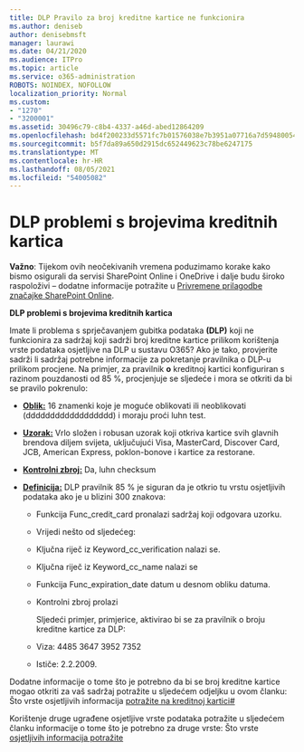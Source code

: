 ```yaml
---
title: DLP Pravilo za broj kreditne kartice ne funkcionira
ms.author: deniseb
author: denisebmsft
manager: laurawi
ms.date: 04/21/2020
ms.audience: ITPro
ms.topic: article
ms.service: o365-administration
ROBOTS: NOINDEX, NOFOLLOW
localization_priority: Normal
ms.custom:
- "1270"
- "3200001"
ms.assetid: 30496c79-c8b4-4337-a46d-abed12864209
ms.openlocfilehash: bd4f200233d5571fc7b01576038e7b3951a07716a7d5948005418d2896291ee5
ms.sourcegitcommit: b5f7da89a650d2915dc652449623c78be6247175
ms.translationtype: MT
ms.contentlocale: hr-HR
ms.lasthandoff: 08/05/2021
ms.locfileid: "54005082"
---
```

# <a name="dlp-issues-with-credit-card-numbers"></a>DLP problemi s brojevima kreditnih kartica

**Važno**: Tijekom ovih neočekivanih vremena poduzimamo korake kako bismo osigurali da servisi SharePoint Online i OneDrive i dalje budu široko raspoloživi – dodatne informacije potražite u [Privremene prilagodbe značajke SharePoint Online](https://aka.ms/ODSPAdjustments).

**DLP problemi s brojevima kreditnih kartica**

Imate li problema s sprječavanjem gubitka podataka **(DLP)** koji ne funkcionira za sadržaj koji sadrži broj kreditne kartice prilikom korištenja vrste podataka osjetljive na DLP u sustavu O365?  Ako je tako, provjerite sadrži li sadržaj potrebne informacije za pokretanje pravilnika o DLP-u prilikom procjene. Na primjer, za pravilnik **o** kreditnoj kartici konfiguriran s razinom pouzdanosti od 85 %, procjenjuje se sljedeće i mora se otkriti da bi se pravilo pokrenulo:
  
- **[Oblik:](https://docs.microsoft.com/microsoft-365/compliance/sensitive-information-type-entity-definitions#format-19)** 16 znamenki koje je moguće oblikovati ili neoblikovati (dddddddddddddddddd) i moraju proći luhn test.

- **[Uzorak:](https://docs.microsoft.com/microsoft-365/compliance/sensitive-information-type-entity-definitions#pattern-19)** Vrlo složen i robusan uzorak koji otkriva kartice svih glavnih brendova diljem svijeta, uključujući Visa, MasterCard, Discover Card, JCB, American Express, poklon-bonove i kartice za restorane.

- **[Kontrolni zbroj:](https://docs.microsoft.com/microsoft-365/compliance/sensitive-information-type-entity-definitions#checksum-19)** Da, luhn checksum

- **[Definicija:](https://docs.microsoft.com/microsoft-365/compliance/sensitive-information-type-entity-definitions#definition-19)** DLP pravilnik 85 % je siguran da je otkrio tu vrstu osjetljivih podataka ako je u blizini 300 znakova:

  - Funkcija Func_credit_card pronalazi sadržaj koji odgovara uzorku.

  - Vrijedi nešto od sljedećeg:

  - Ključna riječ iz Keyword_cc_verification nalazi se.

  - Ključna riječ iz Keyword_cc_name nalazi se

  - Funkcija Func_expiration_date datum u desnom obliku datuma.

  - Kontrolni zbroj prolazi

    Sljedeći primjer, primjerice, aktivirao bi se za pravilnik o broju kreditne kartice za DLP:

  - Viza: 4485 3647 3952 7352
  
  - Ističe: 2.2.2009.

Dodatne informacije o tome što  je potrebno da bi se broj kreditne kartice mogao otkriti za vaš sadržaj potražite u sljedećem odjeljku u ovom članku: Što vrste osjetljivih informacija [potražite na kreditnoj kartici#](https://docs.microsoft.com/microsoft-365/compliance/sensitive-information-type-entity-definitions#credit-card-number)
  
Korištenje druge ugrađene osjetljive vrste podataka potražite u sljedećem članku informacije o tome što je potrebno za druge vrste: Što vrste [osjetljivih informacija potražite](https://docs.microsoft.com/microsoft-365/compliance/sensitive-information-type-entity-definitions)
  